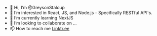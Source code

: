 - 👋 Hi, I’m @GreysonStalcup
- 👀 I’m interested in React, JS, and Node.js - Specifically RESTful API's. 
- 🌱 I’m currently learning NextJS 
- 💞️ I’m looking to collaborate on ...
- 📫 How to reach me [Linktr.ee](https://linktr.ee/greysonstalcup)

<!---
GreysonStalcup/GreysonStalcup is a ✨ special ✨ repository because its `README.md` (this file) appears on your GitHub profile.
You can click the Preview link to take a look at your changes.
--->
